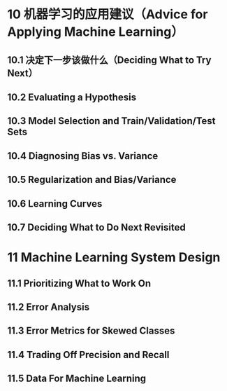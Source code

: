 # 10 机器学习的应用建议（Advice for Applying Machine Learning）

## 10.1 决定下一步该做什么（Deciding What to Try Next）

## 10.2 Evaluating a Hypothesis

## 10.3 Model Selection and Train/Validation/Test Sets

## 10.4 Diagnosing Bias vs. Variance

## 10.5 Regularization and Bias/Variance

## 10.6 Learning Curves

## 10.7 Deciding What to Do Next Revisited

 

# 11 Machine Learning System Design

## 11.1 Prioritizing What to Work On

## 11.2 Error Analysis

## 11.3 Error Metrics for Skewed Classes

## 11.4 Trading Off Precision and Recall

## 11.5 Data For Machine Learning